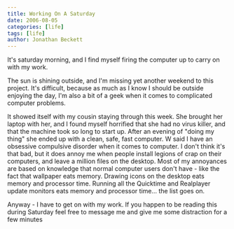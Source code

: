 ```yaml
---
title: Working On A Saturday
date: 2006-08-05
categories: [life]
tags: [life]
author: Jonathan Beckett
---
```


It's saturday morning, and I find myself firing the computer up to carry on with my work.

The sun is shining outside, and I'm missing yet another weekend to this project. It's difficult, because as much as I know I should be outside enjoying the day, I'm also a bit of a geek when it comes to complicated computer problems.

It showed itself with my cousin staying through this week. She brought her laptop with her, and I found myself horrified that she had no virus killer, and that the machine took so long to start up. After an evening of "doing my thing" she ended up with a clean, safe, fast computer. W said I have an obsessive compulsive disorder when it comes to computer. I don't think it's that bad, but it does annoy me when people install legions of crap on their computers, and leave a million files on the desktop. Most of my annoyances are based on knowledge that normal computer users don't have - like the fact that wallpaper eats memory. Drawing icons on the desktop eats memory and processor time. Running all the Quicktime and Realplayer update monitors eats memory and processor time... the list goes on.

Anyway - I have to get on with my work. If you happen to be reading this during Saturday feel free to message me and give me some distraction for a few minutes 